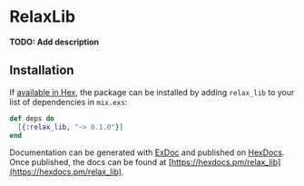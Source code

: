 # RelaxLib

**TODO: Add description**

## Installation

If [available in Hex](https://hex.pm/docs/publish), the package can be installed
by adding `relax_lib` to your list of dependencies in `mix.exs`:

```elixir
def deps do
  [{:relax_lib, "~> 0.1.0"}]
end
```

Documentation can be generated with [ExDoc](https://github.com/elixir-lang/ex_doc)
and published on [HexDocs](https://hexdocs.pm). Once published, the docs can
be found at [https://hexdocs.pm/relax_lib](https://hexdocs.pm/relax_lib).

